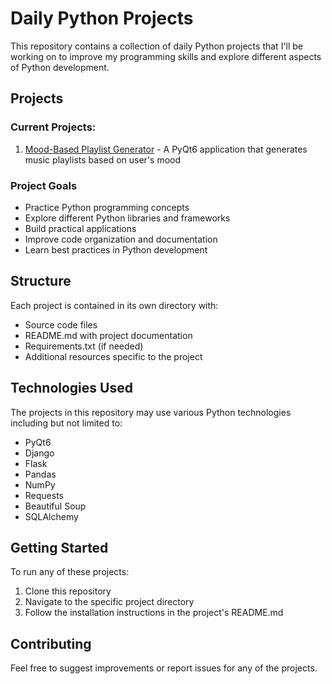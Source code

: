 # Daily Python Projects

This repository contains a collection of daily Python projects that I'll be working on to improve my programming skills and explore different aspects of Python development.

## Projects

### Current Projects:

1. [Mood-Based Playlist Generator](./Mood-Based-Paylist/) - A PyQt6 application that generates music playlists based on user's mood

### Project Goals

- Practice Python programming concepts
- Explore different Python libraries and frameworks
- Build practical applications
- Improve code organization and documentation
- Learn best practices in Python development

## Structure

Each project is contained in its own directory with:

- Source code files
- README.md with project documentation
- Requirements.txt (if needed)
- Additional resources specific to the project

## Technologies Used

The projects in this repository may use various Python technologies including but not limited to:

- PyQt6
- Django
- Flask
- Pandas
- NumPy
- Requests
- Beautiful Soup
- SQLAlchemy

## Getting Started

To run any of these projects:

1. Clone this repository
2. Navigate to the specific project directory
3. Follow the installation instructions in the project's README.md

## Contributing

Feel free to suggest improvements or report issues for any of the projects.
